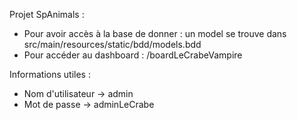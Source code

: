 Projet SpAnimals :

  - Pour avoir accès à la base de donner : un model se trouve dans src/main/resources/static/bdd/models.bdd
  - Pour accéder au dashboard : /boardLeCrabeVampire

Informations utiles :

  - Nom d'utilisateur -> admin
  - Mot de passe -> adminLeCrabe
           
